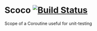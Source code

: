 # Scoco [![Build Status](https://travis-ci.org/St4B/Scoco.svg?branch=master)](https://travis-ci.org/St4B/Scoco)
Scope of a Coroutine useful for unit-testing

